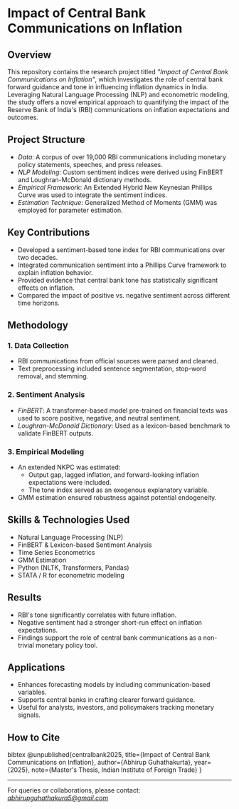 # Impact of Central Bank Communications on Inflation

## Overview
This repository contains the research project titled *"Impact of Central Bank Communications on Inflation"*, which investigates the role of central bank forward guidance and tone in influencing inflation dynamics in India. Leveraging Natural Language Processing (NLP) and econometric modeling, the study offers a novel empirical approach to quantifying the impact of the Reserve Bank of India's (RBI) communications on inflation expectations and outcomes.

## Project Structure
- *Data*: A corpus of over 19,000 RBI communications including monetary policy statements, speeches, and press releases.
- *NLP Modeling*: Custom sentiment indices were derived using FinBERT and Loughran-McDonald dictionary methods.
- *Empirical Framework*: An Extended Hybrid New Keynesian Phillips Curve was used to integrate the sentiment indices.
- *Estimation Technique*: Generalized Method of Moments (GMM) was employed for parameter estimation.

## Key Contributions
- Developed a sentiment-based tone index for RBI communications over two decades.
- Integrated communication sentiment into a Phillips Curve framework to explain inflation behavior.
- Provided evidence that central bank tone has statistically significant effects on inflation.
- Compared the impact of positive vs. negative sentiment across different time horizons.

## Methodology
### 1. Data Collection
- RBI communications from official sources were parsed and cleaned.
- Text preprocessing included sentence segmentation, stop-word removal, and stemming.

### 2. Sentiment Analysis
- *FinBERT*: A transformer-based model pre-trained on financial texts was used to score positive, negative, and neutral sentiment.
- *Loughran-McDonald Dictionary*: Used as a lexicon-based benchmark to validate FinBERT outputs.

### 3. Empirical Modeling
- An extended NKPC was estimated:
  - Output gap, lagged inflation, and forward-looking inflation expectations were included.
  - The tone index served as an exogenous explanatory variable.
- GMM estimation ensured robustness against potential endogeneity.

## Skills & Technologies Used
- Natural Language Processing (NLP)
- FinBERT & Lexicon-based Sentiment Analysis
- Time Series Econometrics
- GMM Estimation
- Python (NLTK, Transformers, Pandas)
- STATA / R for econometric modeling

## Results
- RBI's tone significantly correlates with future inflation.
- Negative sentiment had a stronger short-run effect on inflation expectations.
- Findings support the role of central bank communications as a non-trivial monetary policy tool.

## Applications
- Enhances forecasting models by including communication-based variables.
- Supports central banks in crafting clearer forward guidance.
- Useful for analysts, investors, and policymakers tracking monetary signals.

## How to Cite
bibtex
@unpublished{centralbank2025,
  title={Impact of Central Bank Communications on Inflation},
  author={Abhirup Guhathakurta},
  year={2025},
  note={Master's Thesis, Indian Institute of Foreign Trade}
}


---
For queries or collaborations, please contact: *abhirupguhathakura5@gmail.com*